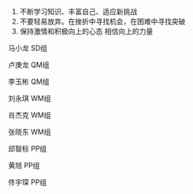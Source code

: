 1. 不断学习知识、丰富自己、适应新挑战
2. 不要轻易放弃。在挫折中寻找机会，在困难中寻找突破
3. 保持激情和积极向上的心态 相信向上的力量







马小龙 SD组

卢庚龙 QM组

李玉彬 QM组

刘永琪 WM组

肖杰克 WM组

张晓东 WM组

邱智标 PP组

黄旭 PP组

佟宇琛 PP组
